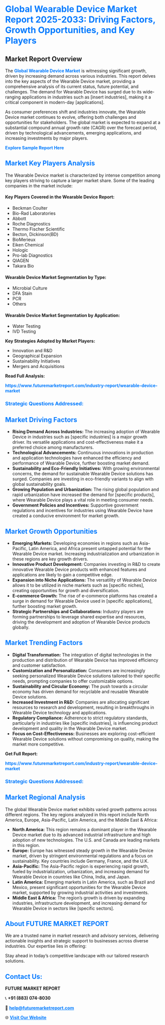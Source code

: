 <h1 style="color: #007BFF;">Global Wearable Device Market Report 2025-2033: Driving Factors, Growth Opportunities, and Key Players</h1>

<section id="overview">
<h2>Market Report Overview</h2>
<p>The <a href="https://www.futuremarketreport.com/industry-report/wearable-device-market" style="color: #007BFF; text-decoration: none;"><strong>Global Wearable Device Market</strong></a> is witnessing significant growth, driven by increasing demand across various industries. This report delves into the key aspects of the Wearable Device market, providing a comprehensive analysis of its current status, future potential, and challenges. The demand for Wearable Device has surged due to its wide-ranging applications in industries such as [insert industries], making it a critical component in modern-day [applications].</p>
<p>As consumer preferences shift and industries innovate, the Wearable Device market continues to evolve, offering both challenges and opportunities for stakeholders. The global market is expected to expand at a substantial compound annual growth rate (CAGR) over the forecast period, driven by technological advancements, emerging applications, and increasing investments by major players.</p>
</section>

<section id="overview">
<p><a href="https://www.futuremarketreport.com/request-sample/reportId=34651" style="color: #007BFF; text-decoration: none;"><strong>Explore Sample Report Here</strong></a></p>
</section>

<section id="key-players">
<h2 style="color: #007BFF;">Market Key Players Analysis</h2>
<p>The Wearable Device market is characterized by intense competition among key players striving to capture a larger market share. Some of the leading companies in the market include:</p>
<h4>Key Players Covered in the Wearable Device Report:</h4>
<ul><li>Beckman Coulter</li><li>Bio-Rad Laboratories</li><li>Abbott</li><li>Roche Diagnostics</li><li>Thermo Fischer Scientific</li><li>Becton, Dickinson(BD)</li><li>BioMerieux</li><li>Eiken Chemical</li><li>Hologic</li><li>Pro-lab Diagnostics</li><li>QIAGEN</li><li>Takara Bio</li></ul>
<h4>Wearable Device Market Segmentation by Type:</h4>
<ul><li>Microbial Culture</li><li>DFA Stain</li><li>PCR</li><li>Others</li></ul>

<h4>Wearable Device Market Segmentation by Application:</h4>
<ul><li>Water Testing</li><li>IVD Testing</li></ul>
<p><strong>Key Strategies Adopted by Market Players:</strong></p>
<ul>
<li>Innovation and R&D</li>
<li>Geographical Expansion</li>
<li>Sustainability Initiatives</li>
<li>Mergers and Acquisitions</li>
</ul>
</section>

<section>
<p><strong>Read Full Analysis: </strong></p><a href="https://www.futuremarketreport.com/industry-report/wearable-device-market" style="color: #007BFF; text-decoration: none;"><strong>https://www.futuremarketreport.com/industry-report/wearable-device-market</strong></a>
<h3 style="color: #007BFF;">Strategic Questions Addressed:</h3>
</section>

<section id="driving-factors">
<h2 style="color: #007BFF;">Market Driving Factors</h2>
<ul>
<li><strong>Rising Demand Across Industries:</strong> The increasing adoption of Wearable Device in industries such as [specific industries] is a major growth driver. Its versatile applications and cost-effectiveness make it a preferred choice among manufacturers.</li>
<li><strong>Technological Advancements:</strong> Continuous innovations in production and application technologies have enhanced the efficiency and performance of Wearable Device, further boosting market demand.</li>
<li><strong>Sustainability and Eco-Friendly Initiatives:</strong> With growing environmental concerns, the demand for sustainable Wearable Device solutions has surged. Companies are investing in eco-friendly variants to align with global sustainability goals.</li>
<li><strong>Growing Population and Urbanization:</strong> The rising global population and rapid urbanization have increased the demand for [specific products], where Wearable Device plays a vital role in meeting consumer needs.</li>
<li><strong>Government Policies and Incentives:</strong> Supportive government regulations and incentives for industries using Wearable Device have created a conducive environment for market growth.</li>
</ul>
</section>

<section id="growth-opportunities">
<h2 style="color: #007BFF;">Market Growth Opportunities</h2>
<ul>
<li><strong>Emerging Markets:</strong> Developing economies in regions such as Asia-Pacific, Latin America, and Africa present untapped potential for the Wearable Device market. Increasing industrialization and urbanization in these regions are key growth drivers.</li>
<li><strong>Innovative Product Development:</strong> Companies investing in R&D to create innovative Wearable Device products with enhanced features and applications are likely to gain a competitive edge.</li>
<li><strong>Expansion into Niche Applications:</strong> The versatility of Wearable Device allows it to be utilized in niche markets such as [specific niches], creating opportunities for growth and diversification.</li>
<li><strong>E-commerce Growth:</strong> The rise of e-commerce platforms has created a surge in demand for Wearable Device used in [specific applications], further boosting market growth.</li>
<li><strong>Strategic Partnerships and Collaborations:</strong> Industry players are forming partnerships to leverage shared expertise and resources, driving the development and adoption of Wearable Device products globally.</li>
</ul>
</section>

<section id="trending-factors">
<h2 style="color: #007BFF;">Market Trending Factors</h2>
<ul>
<li><strong>Digital Transformation:</strong> The integration of digital technologies in the production and distribution of Wearable Device has improved efficiency and customer satisfaction.</li>
<li><strong>Customization and Personalization:</strong> Consumers are increasingly seeking personalized Wearable Device solutions tailored to their specific needs, prompting companies to offer customizable options.</li>
<li><strong>Sustainability and Circular Economy:</strong> The push towards a circular economy has driven demand for recyclable and reusable Wearable Device solutions.</li>
<li><strong>Increased Investment in R&D:</strong> Companies are allocating significant resources to research and development, resulting in breakthroughs in Wearable Device technology and applications.</li>
<li><strong>Regulatory Compliance:</strong> Adherence to strict regulatory standards, particularly in industries like [specific industries], is influencing product development and quality in the Wearable Device market.</li>
<li><strong>Focus on Cost-Effectiveness:</strong> Businesses are exploring cost-efficient Wearable Device solutions without compromising on quality, making the market more competitive.</li>
</ul>
</section>

<section>
<p><strong>Get Full Report: </strong></p><a href="https://www.futuremarketreport.com/industry-report/wearable-device-market" style="color: #007BFF; text-decoration: none;"><strong>https://www.futuremarketreport.com/industry-report/wearable-device-market</strong></a>
<h3 style="color: #007BFF;">Strategic Questions Addressed:</h3>
</section>


<section id="regional-analysis">
<h2 style="color: #007BFF;">Market Regional Analysis</h2>
<p>The global Wearable Device market exhibits varied growth patterns across different regions. The key regions analyzed in this report include North America, Europe, Asia-Pacific, Latin America, and the Middle East & Africa:</p>
<ul>
<li><strong>North America:</strong> This region remains a dominant player in the Wearable Device market due to its advanced industrial infrastructure and high adoption of new technologies. The U.S. and Canada are leading markets in this region.</li>
<li><strong>Europe:</strong> Europe has witnessed steady growth in the Wearable Device market, driven by stringent environmental regulations and a focus on sustainability. Key countries include Germany, France, and the U.K.</li>
<li><strong>Asia-Pacific:</strong> The Asia-Pacific region is experiencing rapid growth, fueled by industrialization, urbanization, and increasing demand for Wearable Device in countries like China, India, and Japan.</li>
<li><strong>Latin America:</strong> Emerging markets in Latin America, such as Brazil and Mexico, present significant opportunities for the Wearable Device market, supported by growing industrial activities and investments.</li>
<li><strong>Middle East & Africa:</strong> The region’s growth is driven by expanding industries, infrastructure development, and increasing demand for Wearable Device in sectors like [specific sectors].</li>
</ul>
</section>

<footer>
<h2 style="color: #007BFF;">About FUTURE MARKET REPORT</h2>
<p>We are a trusted name in market research and advisory services, delivering actionable insights and strategic support to businesses across diverse industries. Our expertise lies in offering:</p>

<p>Stay ahead in today’s competitive landscape with our tailored research solutions.</p>

<h2 style="color: #007BFF;">Contact Us:</h2>
<p><strong>FUTURE MARKET REPORT</strong></p>
<p>📞 <strong>+91 (883) 074-8030</strong></p>
<p>📧 <strong><a href="mailto:help@futuremarketreport.com" style="color: #007BFF;">help@futuremarketreport.com</a></strong></p>
<p>🌐 <strong><a href="https://www.futuremarketreport.com/" style="color: #007BFF;">Visit Our Website</a></strong></p>
</footer>